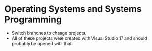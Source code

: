 # Operating Systems and Systems Programming
- Switch branches to change projects.
- All of these projects were created with Visual Studio 17 and should probably be opened with that.
